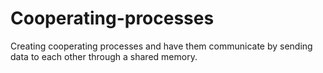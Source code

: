 # Cooperating-processes
Creating cooperating processes and have them communicate by sending data to each other through a shared memory.
